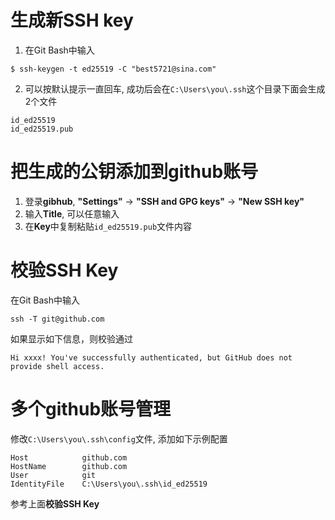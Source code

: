 # 生成新SSH key

1. 在Git Bash中输入
```
$ ssh-keygen -t ed25519 -C "best5721@sina.com"
```

2. 可以按默认提示一直回车, 成功后会在`C:\Users\you\.ssh`这个目录下面会生成2个文件

```
id_ed25519
id_ed25519.pub
```

# 把生成的公钥添加到github账号

1. 登录**gibhub**, **"Settings"** -> **"SSH and GPG keys"** -> **"New SSH key"**
2. 输入**Title**, 可以任意输入
3. 在**Key**中复制粘贴`id_ed25519.pub`文件内容


# 校验SSH Key

在Git Bash中输入

```
ssh -T git@github.com
```

如果显示如下信息，则校验通过

```
Hi xxxx! You've successfully authenticated, but GitHub does not provide shell access.
```

# 多个github账号管理

修改`C:\Users\you\.ssh\config`文件, 添加如下示例配置

```
Host            github.com
HostName        github.com
User            git
IdentityFile    C:\Users\you\.ssh\id_ed25519
```

参考上面**校验SSH Key**

